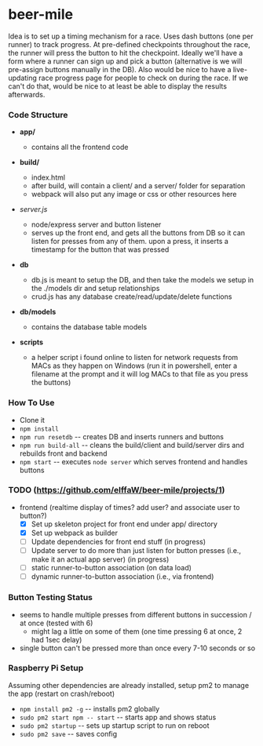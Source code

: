 # beer-mile

Idea is to set up a timing mechanism for a race. Uses dash buttons (one per runner) to track progress. At pre-defined checkpoints throughout the race, the runner will press the button to hit the checkpoint. Ideally we'll have a form where a runner can sign up and pick a button (alternative is we will pre-assign buttons manually in the DB). Also would be nice to have a live-updating race progress page for people to check on during the race. If we can't do that, would be nice to at least be able to display the results afterwards.


### Code Structure

- **app/**
  - contains all the frontend code

- **build/**
  - index.html 
  - after build, will contain a client/ and a server/ folder for separation
  - webpack will also put any image or css or other resources here

- *server.js*
  - node/express server and button listener
  - serves up the front end, and gets all the buttons from DB so it can listen for presses from any of them. upon a press, it inserts a timestamp for the button that was pressed

- **db**
  - db.js is meant to setup the DB, and then take the models we setup in the ./models dir and setup relationships
  - crud.js has any database create/read/update/delete functions

- **db/models**
  - contains the database table models

- **scripts**
  - a helper script i found online to listen for network requests from MACs as they happen on Windows (run it in powershell, enter a filename at the prompt and it will log MACs to that file as you press the buttons)

### How To Use
- Clone it
- `npm install`
- `npm run resetdb` -- creates DB and inserts runners and buttons
- `npm run build-all` -- cleans the build/client and build/server dirs and rebuilds front and backend
- `npm start` -- executes `node server` which serves frontend and handles buttons

### TODO (https://github.com/elffaW/beer-mile/projects/1)
- frontend (realtime display of times? add user? and associate user to button?)
  - [x] Set up skeleton project for front end under app/ directory
  - [x] Set up webpack as builder
  - [ ] Update dependencies for front end stuff (in progress)
  - [ ] Update server to do more than just listen for button presses (i.e., make it an actual app server) (in progress)
  - [ ] static runner-to-button association (on data load)
  - [ ] dynamic runner-to-button association (i.e., via frontend)

### Button Testing Status
- seems to handle multiple presses from different buttons in succession / at once (tested with 6)
  - might lag a little on some of them (one time pressing 6 at once, 2 had 1sec delay)
- single button can't be pressed more than once every 7-10 seconds or so

### Raspberry Pi Setup
Assuming other dependencies are already installed, setup pm2 to manage the app (restart on crash/reboot)
- `npm install pm2 -g` -- installs pm2 globally
- `sudo pm2 start npm -- start` -- starts app and shows status
- `sudo pm2 startup` -- sets up startup script to run on reboot
- `sudo pm2 save` -- saves config
